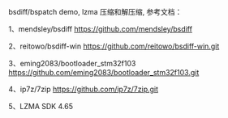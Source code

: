 
bsdiff/bspatch demo, lzma 压缩和解压缩, 参考文档：

1、mendsley/bsdiff
 https://github.com/mendsley/bsdiff

2、reitowo/bsdiff-win
 https://github.com/reitowo/bsdiff-win.git

3、eming2083/bootloader_stm32f103
 https://github.com/eming2083/bootloader_stm32f103.git

4、ip7z/7zip
 https://github.com/ip7z/7zip.git

5、LZMA SDK 4.65


